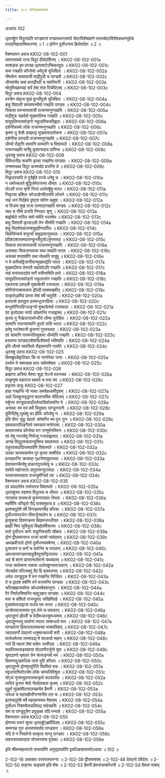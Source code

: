 ```yaml
---
title: १०२ कौरवाश्वासनम्

---
```

अध्यायः 102

धृतराष्ट्रेण विदुरम्प्रति पाण्डवानां वनप्रस्थानसमये चेष्टाविशेषप्रश्ने तत्तच्चेष्टाविशेषकथनपूर्वकं तत्तदभिप्रायाविष्करणम् ॥ 1 ॥ द्रोणेन दुर्योधनाय हितोपदेशः ॥ 2 ॥
	
वैशम्पायन उवाच 	KK02-08-102-001  
तमागतमथो राजा विदुरं दीर्घदर्शिनम् ।	KK02-08-102-001a  
साशङ्क इव प्रपच्छ धृतराष्टोऽम्बिकासुतः ॥	KK02-08-102-001c  
कथं गच्छति कौन्तेयो धर्मपुत्रो युधिष्ठिरः ।	KK02-08-102-002a  
भीमसेनः सव्यसाची माद्रीपुत्रौ च पाण्डवौ ॥	KK02-08-102-002c  
धौम्यश्चैव कथं क्षत्तर्द्रौपदी च यशस्विनी ।	KK02-08-102-003a  
श्रोतुमिच्छाम्यहं सर्वं तेषां शंस विचेष्टितम् ॥	KK02-08-102-003c  
विदुर उवाच 	KK02-08-102-004  
वस्त्रेण संवृत्य मुखं कुन्तीपुत्रो युधिष्ठिरः ।	KK02-08-102-004a  
बाहू विशालौ सम्पश्यन्भीमो गच्छति पाण्डवः ॥	KK02-08-102-004c  
सिकता वपन्सव्यसाची राजानमनुगच्छति ।	KK02-08-102-005a  
माद्रीपुत्रः सहदेवो मुखमालिप्य गच्छति ॥	KK02-08-102-005c  
पांसूपलिप्तसर्वाङ्गो नकुलश्चित्तविह्वलः ।	KK02-08-102-006a  
दर्शनीयतमो लोके राजानमनुगच्छति ॥	KK02-08-102-006c  
कृष्णा तु केशैः प्रच्छाद्य मुखमायतलोचना ।	KK02-08-102-007a  
दर्शनीया प्ररुदती राजानमनुगच्छति ॥	KK02-08-102-007c  
धौम्यो रौद्राणि सामानि याम्यानि च विशाम्पते ।	KK02-08-102-008a  
गायन्गच्छति मार्गेषु कुशानादाय पाणिना ॥	KK02-08-102-008c  
धृतराष्ट्र उवाच 	KK02-08-102-009  
विविधानीह रूपाणि कृत्वा गच्छन्ति पाण्डवाः ।	KK02-08-102-009a  
तन्ममाचक्ष्व विदुर कस्मादेवं व्रजन्ति ते ॥	KK02-08-102-009c  
विदुर उवाच 	KK02-08-102-010  
निकृतस्यापि ते पुत्रैर्हृते राज्ये धनेषु च ।	KK02-08-102-010a  
न धर्माच्चलते बुद्धिर्धर्मराजस्य धीमतः ॥	KK02-08-102-010c  
योऽसौ राजा घृणी नित्यं धार्तराष्ट्रेषु भारत ।	KK02-08-102-011a  
निकृत्या भ्रंशितः क्रोधान्नोन्मीलयति लोचने ॥	KK02-08-102-011c  
नाहं जनं निर्दहेयं दृष्ट्वा घोरेण चक्षुषा ।	KK02-08-102-012a  
स पिधाय मुखं राजा तस्माद्गच्छति पाण्डवः ॥	KK02-08-102-012c  
यथा च भीमो व्रजति निगदतः शृणु ।	KK02-08-102-013a  
बाह्वोर्बले नास्ति समो ममेति भरतर्षभ ॥	KK02-08-102-013c  
बाहू विशालौ कृत्वाऽसौ तेन भीमोपि गच्छति ।	KK02-08-102-014a  
बाहू विदर्शयन्राजन्बाहुद्रविणदर्पितः ॥	KK02-08-102-014c  
चिकीर्षन्कर्म शत्रुभ्यो बाहुद्रव्यानुरूपतः ।	KK02-08-102-015a  
प्रदिशञ्शरसम्पातान्कुन्तीपुत्रोऽर्जुनस्तदा ॥	KK02-08-102-015c  
सिकता वपन्सव्यसाची राजानमनुगच्छति ।	KK02-08-102-016a  
असक्ताः सिकतास्तस्य यथा सम्प्रति भारत ।	KK02-08-102-016c  
असक्तं शरवर्षाणि तथा मोक्ष्यति शत्रुषु ॥	KK02-08-102-016e  
न मे कश्चिद्विजानीयान्मुखमद्येति भारत ।	KK02-08-102-017a  
मुखमालिप्य तेनासौ सहदेवोऽपि गच्छति ॥	KK02-08-102-017c  
नाहं मनांस्याददेयं मार्गे स्त्रीणामिति प्रभो ।	KK02-08-102-018a  
पांसूपलिप्तसर्वाङ्गो नकुलस्तेन गच्छति ॥	KK02-08-102-018c  
एकवस्त्रा प्ररुदती मुक्तकेशी रजस्वला ।	KK02-08-102-019a  
शोणितेनाक्तवसना द्रौपदी वाक्यमब्रवीत् ॥	KK02-08-102-019c  
यत्कृतेऽहमिदं प्राप्ता तेषां वर्षे चतुर्दशे ।	KK02-08-102-020a  
हतपत्यो हतसुता हतबन्धुजनप्रियाः ॥	KK02-08-102-020c  
बन्धुशोणितदिग्धाङ्ग्यो मुक्तकेश्यो रजस्वलाः ।	KK02-08-102-021a  
एवं कृतोदका भार्याः प्रवेक्ष्यन्ति गजाह्वयम् ॥	KK02-08-102-021c  
कृत्वा तु नैर्ऋतान्दर्भान्धीरो धौम्यः पुरोहितः ।	KK02-08-102-022a  
सामानि गायन्याम्यानि पुरतो याति भारत ॥	KK02-08-102-022c  
हतेषु भरतेष्वाजौ कुरूणां गुरवस्तदा ।	KK02-08-102-023a  
एवं सामानि गास्यन्तीत्युक्त्वा धौम्योपि गच्छति ।	KK02-08-102-023c  
प्रस्थाप्य पाण्डवाञ्शेषान्निःशेषस्ते भविष्यति ।	KK02-08-102-024a  
इति धौम्यो व्यवसितो रौद्रसामानि गायति ॥	KK02-08-102-024c  
धृतराष्ट्र उवाच 	KK02-08-102-025  
किमब्रुवन्नैकृतिकाः किं वा नागरिका जनाः ।	KK02-08-102-025a  
तथ्येन मे समाचक्ष्व क्षत्तः सर्वमशेषतः ॥	KK02-08-102-025c  
विदुर उवाच 	KK02-08-102-026  
ब्राह्मणाः क्षत्रिया वैश्याः शूद्रा येऽन्ये वदन्त्यथ ।	KK02-08-102-026a  
तच्छृणुष्व महाराज वक्ष्यते च मया तव ॥	KK02-08-102-026c  
प्रकृतय ऊचुः 	KK02-08-102-027  
हाहा गच्छन्ति नो नाथाः समवेक्षध्वमीदृशम् ।	KK02-08-102-027a  
अहो धिक्कुरुवृद्धानां बालानामिव चेष्टितम् ॥	KK02-08-102-027c  
राष्ट्रेभ्यः पाण्डुदायादाँल्लोभान्निर्वासयन्ति ये ।	KK02-08-102-028a  
अनाथाः स्म वयं सर्वे वियुक्ताः पाण्डुनन्दनैः ॥	KK02-08-102-028c  
दुर्विनीतेषु लुब्धेषु का प्रीतिः कौरवेषु नः ।	KK02-08-102-029a  
इति पौराः सुदुः खार्ताः क्रोशन्ति स्म पुनः पुनः ॥	KK02-08-102-029c  
एवमाकारलिङ्गैस्ते व्यवसायं मनोगतम् ।	KK02-08-102-030a  
कथयन्तश्च कौन्तेया वनं जग्मुर्मनस्विनः ॥	KK02-08-102-030c  
एवं तेषु नराग्र्येषु निर्यत्सु गजसाह्वयात् ।	KK02-08-102-031a  
अनभ्रे विद्युतश्चासन्भूमिश्च समकम्पत ॥	KK02-08-102-031c  
राहुरग्रसदादित्यमपर्वणि विशाम्पते ।	KK02-08-102-032a  
उल्का चाप्यपसव्येन पुरं कृत्वा व्यशीर्यत ॥	KK02-08-102-032c  
प्रत्याहरन्ति क्रव्यादा गृध्रगोमायुवायसाः ।	KK02-08-102-033a  
देवायतनचैत्येषु प्राकाराट्टालकेषु च ॥	KK02-08-102-033c  
एवमेते महोत्पाताः प्रादुरासन्दुरासदाः ।	KK02-08-102-034a  
भरतानामभावाय राजन्दुर्मन्त्रिते तव ॥	KK02-08-102-034c  
वैशम्पायन उवाच 	KK02-08-102-035  
एवं प्रवदतोरेव तयोस्तत्र विशाम्पते ।	KK02-08-102-035a  
धृतराष्ट्रस्य राज्ञश्च विदुरस्य च धीमतः ॥	KK02-08-102-035c  
नारदश्च सभामध्ये कुरूणामग्रतः स्थितः ।	KK02-08-102-036a  
महर्षिभिः परिवृतो रौद्रं वाक्यमुवाच ह ॥	KK02-08-102-036c  
इतश्चतुर्दशे वर्षे विनङ्क्ष्यन्तीह कौरवाः ।	KK02-08-102-037a  
दुर्योधनापराधेन भीमार्जुनबलेन च ॥	KK02-08-102-037c  
इत्युक्त्वा दिवमाक्रम्य क्षिप्रमन्तरधीयत ।	KK02-08-102-038a  
ब्राह्मीं श्रियं सुविपुलां बिभ्रद्देवर्षिसत्तमः ॥	KK02-08-102-038c  
ततो दुर्योधनः कर्णः शकुनिश्चापि सौबलः ।	KK02-08-102-039a  
द्रोणं द्वीपममन्यन्त राज्यं चास्मै न्यवेदयन् ॥	KK02-08-102-039c  
अथाब्रवीत्ततो द्रोणो दुर्योधनममर्षणम् ।	KK02-08-102-040a  
दुःशासनं च कर्णं च सर्वानेव च भारतान् ॥	KK02-08-102-040c  
अवध्यान्पाण्डवान्प्राहुर्देवपुत्रान्द्विजातयः ।	KK02-08-102-041a  
अहं चै शरणं प्राप्तान्वर्तमानो यथाबलम् ॥	KK02-08-102-041c  
गन्ता सर्वात्मना भक्त्या धार्तराष्ट्रान्सराजकान् ।	KK02-08-102-042a  
नोत्सहेयं परित्यक्तुं दैवं हि बलवत्तरम् ॥	KK02-08-102-042c  
धर्मतः पाण्डुपुत्रा वै वनं गच्छन्ति निर्जिताः ।	KK02-08-102-043a  
ते च द्वादश वर्षाणि वने वत्स्यन्ति पाण्डवाः ॥	KK02-08-102-043c  
चरितब्रह्मचर्याश्च क्रोधामर्षवशानुगाः ।	KK02-08-102-044a  
वैरं निर्यातयिष्यन्ति महद्दुःखाय पाण्डवाः ॥	KK02-08-102-044c  
मया च भ्रंशितो राजन्द्रुपदः सखिविग्रहे ।	KK02-08-102-045a  
पुत्रार्थमयजद्राजा वधाय मम भारत ॥	KK02-08-102-045c  
याजोपयाजतपसा पुत्रं लेभे स पावकात् ।	KK02-08-102-046a  
धृष्टद्युम्नं द्रौपदीं च वेदीमध्यात्सुमध्यमाम् ॥	KK02-08-102-046c  
धृष्टद्युम्नस्तु पार्थानां स्यालः सम्बन्धतो मतः ।	KK02-08-102-047a  
पाण्डवानां प्रियरतस्तस्मान्मां भयमाविशत् ॥	KK02-08-102-047c  
ज्वालावर्णो देवदत्तो धनुष्मान्कवची शरी ।	KK02-08-102-048a  
मर्त्यधर्मतया तस्मादद्य मे साध्वसो महान् ॥	KK02-08-102-048c  
गतो हि पक्षतां तेषां पार्षतः परवीरहा ।	KK02-08-102-049a  
रथातिरथसङ्ख्यायां योऽग्रणीरर्जुनो युवा ॥	KK02-08-102-049c  
सृष्टप्राणो भृशतरं तेन चेत्सङ्गमो मम ।	KK02-08-102-050a  
किमन्यद्दुःखमधिकं परमं भुवि कौरवाः ॥	KK02-08-102-050c  
धृष्टद्युम्नो द्रोणमृत्युरिति विप्रथितं वचः ।	KK02-08-102-051a  
मद्वधायाश्रितोऽप्येष लोके चाप्यतिविश्रुतः ॥	KK02-08-102-051c  
सोऽयं नूनमनुप्राप्तस्त्वत्कृते कालपर्ययः ।	KK02-08-102-052a  
त्वरितं कुरुत श्रेयो नैतदेतावता कृतम् ॥	KK02-08-102-052c  
मुहूर्तं सुखमेवैतत्तालच्छायेव हैमनी ।	KK02-08-102-053a  
जयध्वं च महायज्ञैर्भोगानश्नीत दत्त च ॥	KK02-08-102-053c  
इतश्चतुर्दशे वर्षे महत्प्राप्स्यथ वैशसम् ।	KK02-08-102-054a  
दुर्योधन निशम्यैतत्प्रतिपद्य यथेच्छसि ॥	KK02-08-102-054c  
शमं वा पाण्डुपुत्रेण प्रयुङ्क्ष्व यदि मन्यसे ।	KK02-08-102-055a  
वैशम्पायन उवाच 	KK02-08-102-055  
द्रोणस्य वचनं श्रुत्वा धृतराष्ट्रोऽब्रवीदिदम् ॥	KK02-08-102-055c  
सम्यगाह गुरुः क्षत्तरुपावर्तय पाण्डवान् ।	KK02-08-102-056a  
यदि ते न निवर्तन्ते सत्कृता यान्तु पाण्डवाः ।	KK02-08-102-056c  
सशस्त्ररथपादाता भोगवन्तश्च पुत्रकाः ॥ 	KK02-08-102-056e  

इति श्रीमन्महाभारते सभापर्वणि अनुद्यतपर्वणि द्व्यधिकशततमोऽध्यायः ॥ 102 ॥

2-102-16 असक्ताः परस्परमलग्नाः ॥ 2-102-39 द्वीपमाश्रयम् ॥ 2-102-48 देवदत्तो देवैर्दत्तः ॥ 2-102-50 सङ्गमः सङ्ग्रामे इति शेषः ॥ 2-102-53 हैमनी हेमन्तसम्बन्धिनी ॥ 2-102-54 वैशसं नाशम् ॥